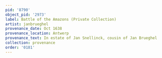 ```yaml
---
pid: '8790'
object_pid: '2973'
label: Battle of the Amazons (Private Collection)
artist: janbrueghel
provenance_date: Oct 1638
provenance_location: Antwerp
provenance_text: In estate of Jan Snellinck, cousin of Jan Brueghel
collection: provenance
order: '0181'
---
```

